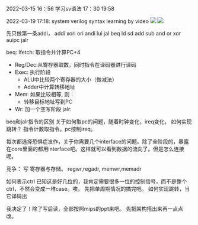 2022-03-15
16：56
学习sv语法
17：30
19:58

2022-03-19
17:18: system verilog syntax learning by video
![](https://fducslg.github.io/ICS-2021Spring-FDU/asset/lab1/5-stage.png)
![](
    https://shine-jeep-92f.notion.site/image/https%3A%2F%2Fs3-us-west-2.amazonaws.com%2Fsecure.notion-static.com%2F81a026fe-36c7-474c-bbab-b29c772284a4%2F%E6%88%AA%E5%B1%8F2022-02-28_%E4%B8%8B%E5%8D%882.37.33.png?table=block&id=07f5676e-ebb2-41c9-bffd-ada2ef083115&spaceId=ccad7152-c227-4847-9ed9-652efa1acf42&width=1750&userId=&cache=v2
)

先只做第一条addi，
addi xori ori andi lui jal beq ld sd add sub and or xor auipc jalr
   
beq:
Ifetch: 取指令并计算PC+4
- Reg/Dec:从寄存器取数，同时指令在译码器进行译码
- Exec: 执行阶段
    - ALU中比较两个寄存器的大小（做减法）
    - Adder中计算转移地址
- Mem: 如果比较相等, 则：
    - 转移目标地址写到PC
-  Wr: 加一个空写阶段
jalr:

beq和jalr指令的区别
关于如何取pc的问题，随着时钟变化，ireq变化，
如何实现跳转？
指令计数取指令。pc控制ireq。

每次都选择恐惧症发作，关于你需要几个interface的问题。除了全阶段的，暴露在core里面的都用interface吧。这样就可以看到数据的流向了。但是怎么连接呢。

竞争：
写 寄存器与存储。
regwr,regadr,
memwr,memadr

如何表示ctrl
已知这是好几位的，我肯定需要很多一位的控制信号，而不是整个ctrl，不然会变成一堆case。唉。
先把单周期情况的搞完吧。
如何实现跳转，当它译码出

我决定了！除了写后读，全部按照mips的ppt来吧。
先把架构搭出来再一点点改。